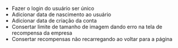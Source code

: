- Fazer o login do usuário ser único
- Adicionar data de nascimento ao usuário
- Adicionar data de criação da conta
- Consertar limite de tamanho de imagem dando erro na tela de recompensa da empresa
- Consertar recompensas não recarregando ao voltar para a página